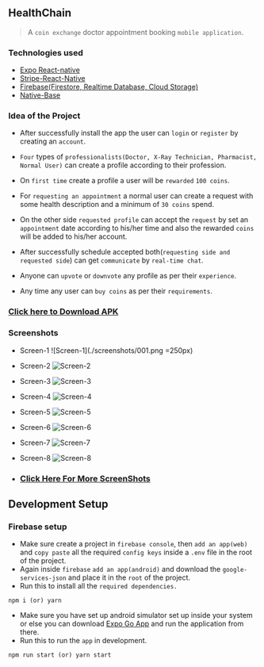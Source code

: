 ## HealthChain

> A `coin exchange` doctor appointment booking `mobile application`.

### Technologies used

- [Expo React-native](https://docs.expo.dev/get-started/create-a-new-app/)
- [Stripe-React-Native](https://github.com/stripe/stripe-react-native)
- [Firebase(Firestore, Realtime Database, Cloud Storage)](https://firebase.google.com/)
- [Native-Base](https://nativebase.io/)

### Idea of the Project

- After successfully install the app the user can `login` or `register` by creating an `account`.

- `Four` types of `professionalists(Doctor, X-Ray Technician, Pharmacist, Normal User)` can create a profile according to their profession.

- On `first time` create a profile a user will be `rewarded` `100 coins`.
- For `requesting an appointment` a normal user can create a request with some health description and a minimum of `30 coins` spend.
- On the other side `requested profile` can accept the `request` by set an `appointment` date according to his/her time and also the rewarded `coins` will be added to his/her account.
- After successfully schedule accepted both(`requesting side and requested side`) can get `communicate` by `real-time chat`.
- Anyone can `upvote` or `downvote` any profile as per their `experience`.
- Any time any user can `buy coins` as per their `requirements`.

### [Click here to Download APK ](https://drive.google.com/file/d/1nqgq-I8vvfg6sRZwbOrfoe6J6Ggv_SX8/view?usp=sharing)

### Screenshots

- Screen-1
  ![Screen-1](./screenshots/001.png =250px)
- Screen-2
  ![Screen-2](./screenshots/002.png)
- Screen-3
  ![Screen-3](./screenshots/003.png)
- Screen-4
  ![Screen-4](./screenshots/004.png)
- Screen-5
  ![Screen-5](./screenshots/005.png)
- Screen-6
  ![Screen-6](./screenshots/006.png)
- Screen-7
  ![Screen-7](./screenshots/007.png)
- Screen-8
  ![Screen-8](./screenshots/000.png)

- ### [Click Here For More ScreenShots](https://drive.google.com/drive/folders/1u56KvE4-nM8W9824s8qtrvVn9tVefxvW?usp=sharing)

## Development Setup

### Firebase setup

- Make sure create a project in `firebase console`, then `add an app(web)` and `copy paste` all the required `config keys` inside a `.env` file in the root of the project.
- Again inside `firebase` `add an app(android)` and download the `google-services-json` and place it in the `root` of the project.
- Run this to install all the `required dependencies.`

```
npm i (or) yarn
```

- Make sure you have set up android simulator set up inside your system or else you can download [Expo Go App](https://play.google.com/store/apps/details?id=host.exp.exponent&hl=en_IN&gl=US) and run the application from there.
- Run this to run the `app` in development.

```
npm run start (or) yarn start
```
